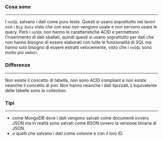 ### Cosa sono
---
I `noSQL` salvano i dati come puro testo. Questi si usano soprattutto nei lavori con i `Big Data` visto che con essi non vengono usate e non servono usare le query. Però i `noSQL` non hanno le caratteristiche ACID e permettono l'inserimento di dati sballati, quindi questi si usano soprattutto per dati che non hanno bisogno di essere elaborati con tutte le funzionalità di SQL ma hanno solo bisogno di essere estratti velocemente, visto che i `noSQL` sono molto più veloci.
### Differenze
---
Non esiste il concetto di tabella, non sono ACID compliant e non esiste neanche il concetto di join. Non hanno neanche i dati tipizzati. L'equivalente delle tabelle sono le collection.
### Tipi
---
- come MongoDB dove i dati vengono salvati come documenti ovvero JSON ma in realtà sono salvati come BSON ovvero la versione binaria di JSON.
- o quelli che salvano i dati come colonne e con il loro ID.

